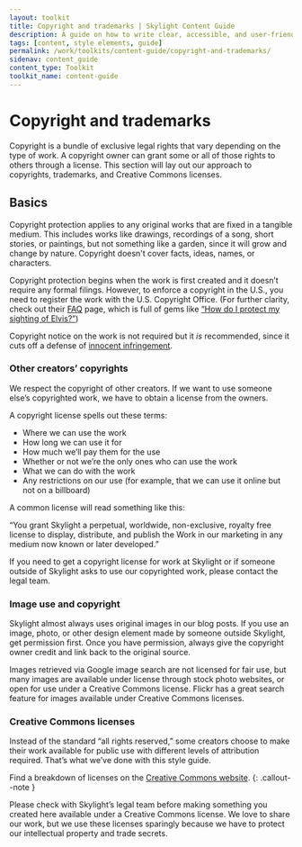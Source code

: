 ```yaml
---
layout: toolkit
title: Copyright and trademarks | Skylight Content Guide
description: A guide on how to write clear, accessible, and user-friendly content at Skylight.
tags: [content, style elements, guide]
permalink: /work/toolkits/content-guide/copyright-and-trademarks/
sidenav: content_guide
content_type: Toolkit
toolkit_name: content-guide
---
```


# Copyright and trademarks

Copyright is a bundle of exclusive legal rights that vary depending on the type of work. A copyright owner can grant some or all of those rights to others through a license. This section will lay out our approach to copyrights, trademarks, and Creative Commons licenses.


## Basics

Copyright protection applies to any original works that are fixed in a tangible medium. This includes works like drawings, recordings of a song, short stories, or paintings, but not something like a garden, since it will grow and change by nature. Copyright doesn't cover facts, ideas, names, or characters.

Copyright protection begins when the work is first created and it doesn’t require any formal filings. However, to enforce a copyright in the U.S., you need to register the work with the U.S. Copyright Office. (For further clarity, check out their [FAQ](http://www.copyright.gov/help/faq/) page, which is full of gems like [“How do I protect my sighting of Elvis?”](http://copyright.gov/help/faq/faq-protect.html#elvis))

Copyright notice on the work is not required but it _is_ recommended, since it cuts off a defense of [innocent infringement](https://www.law.cornell.edu/uscode/text/17/401).


### Other creators’ copyrights

We respect the copyright of other creators. If we want to use someone else’s copyrighted work, we have to obtain a license from the owners.

A copyright license spells out these terms:

* Where we can use the work
* How long we can use it for
* How much we’ll pay them for the use
* Whether or not we’re the only ones who can use the work
* What we can do with the work
* Any restrictions on our use (for example, that we can use it online but not on a billboard)

A common license will read something like this:

“You grant Skylight a perpetual, worldwide, non-exclusive, royalty free license to display, distribute, and publish the Work in our marketing in any medium now known or later developed.”

If you need to get a copyright license for work at Skylight or if someone outside of Skylight asks to use our copyrighted work, please contact the legal team.


### Image use and copyright

Skylight almost always uses original images in our blog posts. If you use an image, photo, or other design element made by someone outside Skylight, get permission first. Once you have permission, always give the copyright owner credit and link back to the original source.

Images retrieved via Google image search are not licensed for fair use, but many images are available under license through stock photo websites, or open for use under a Creative Commons license. Flickr has a great search feature for images available under Creative Commons licenses.


### Creative Commons licenses

Instead of the standard “all rights reserved,” some creators choose to make their work available for public use with different levels of attribution required. That’s what we’ve done with this style guide.

Find a breakdown of licenses on the [Creative Commons website](https://creativecommons.org/licenses/).
{: .callout--note }

Please check with Skylight’s legal team before making something you created here available under a Creative Commons license. We love to share our work, but we use these licenses sparingly because we have to protect our intellectual property and trade secrets.
